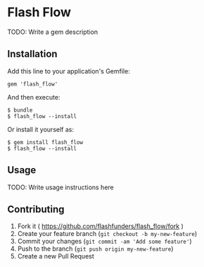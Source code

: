 # Flash Flow

TODO: Write a gem description

## Installation

Add this line to your application's Gemfile:

    gem 'flash_flow'

And then execute:

    $ bundle
    $ flash_flow --install

Or install it yourself as:

    $ gem install flash_flow
    $ flash_flow --install

## Usage

TODO: Write usage instructions here

## Contributing

1. Fork it ( https://github.com/flashfunders/flash_flow/fork )
2. Create your feature branch (`git checkout -b my-new-feature`)
3. Commit your changes (`git commit -am 'Add some feature'`)
4. Push to the branch (`git push origin my-new-feature`)
5. Create a new Pull Request
